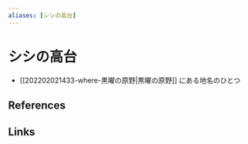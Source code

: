 ```yaml
---
aliases: [シシの高台]
---
```

# シシの高台

- [[202202021433-where-黒曜の原野|黒曜の原野]] にある地名のひとつ

## References



## Links


